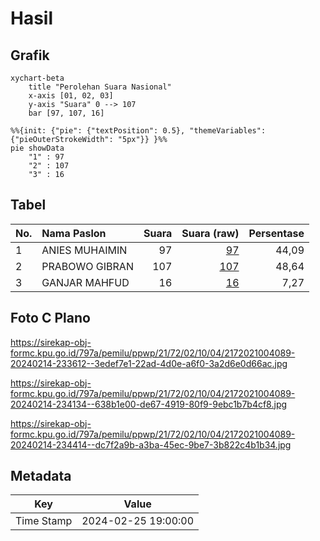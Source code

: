 # Hasil

## Grafik

```mermaid
xychart-beta
    title "Perolehan Suara Nasional"
    x-axis [01, 02, 03]
    y-axis "Suara" 0 --> 107
    bar [97, 107, 16]
```

```mermaid
%%{init: {"pie": {"textPosition": 0.5}, "themeVariables": {"pieOuterStrokeWidth": "5px"}} }%%
pie showData
    "1" : 97
    "2" : 107
    "3" : 16
```

## Tabel

| No. | Nama Paslon    | Suara | Suara (raw) | Persentase |
|:--- |:-------------- | -----:| -----------:| ----------:|
| 1   | ANIES MUHAIMIN | 97    | [97][p-1]   | 44,09      |
| 2   | PRABOWO GIBRAN | 107   | [107][p-2]  | 48,64      |
| 3   | GANJAR MAHFUD  | 16    | [16][p-3]   | 7,27       |


[p-1]: https://github.com/gigit-pemilu/pemilu-2024/blob/main/pilpres/hitung-suara/sub/21-kepulauan-riau/sub/72-kota-tanjung-pinang/sub/02-tanjung-pinang-timur/sub/1004-batu-ix/sub/089-tps/sub/paslon-1.txt
[p-2]: https://github.com/gigit-pemilu/pemilu-2024/blob/main/pilpres/hitung-suara/sub/21-kepulauan-riau/sub/72-kota-tanjung-pinang/sub/02-tanjung-pinang-timur/sub/1004-batu-ix/sub/089-tps/sub/paslon-2.txt
[p-3]: https://github.com/gigit-pemilu/pemilu-2024/blob/main/pilpres/hitung-suara/sub/21-kepulauan-riau/sub/72-kota-tanjung-pinang/sub/02-tanjung-pinang-timur/sub/1004-batu-ix/sub/089-tps/sub/paslon-3.txt

## Foto C Plano

https://sirekap-obj-formc.kpu.go.id/797a/pemilu/ppwp/21/72/02/10/04/2172021004089-20240214-233612--3edef7e1-22ad-4d0e-a6f0-3a2d6e0d66ac.jpg

https://sirekap-obj-formc.kpu.go.id/797a/pemilu/ppwp/21/72/02/10/04/2172021004089-20240214-234134--638b1e00-de67-4919-80f9-9ebc1b7b4cf8.jpg

https://sirekap-obj-formc.kpu.go.id/797a/pemilu/ppwp/21/72/02/10/04/2172021004089-20240214-234414--dc7f2a9b-a3ba-45ec-9be7-3b822c4b1b34.jpg


## Metadata

| Key        | Value               |
| ---------- | ------------------- |
| Time Stamp | 2024-02-25 19:00:00 |




